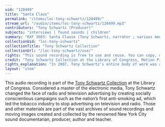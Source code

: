 ```yaml
---
uid: "120499"
title: "Santa Claus"
permalink: "/items/loc-tony-schwartz/120499/"
stream_url: "/audio/items/loc-tony-schwartz/120499.mp3"
contributors: "Tony Schwartz (Producer)"
subjects: "interviews | found sounds | children"
summary: "RXF 3603: Santa Clause (Tony Schwartz, narrator ; various men who play Santa Claus for the public , various parents and children, speakers) (0:00). \"Few adults hear children asking Santa for Christmas gifts. We hear children speaking to Santa who asks if children want dolls or balloons. A little boy lists the many things that he wants. Tony interviews a Santa in the street (the bell ringing type). This Santa likes the kids and is paid well enough. In the summer many of his peers sell ice cream. The Bloomingdale's Santa reveals that he is an actor\"--From collection documentation."
collectionUid: "loc-tony-schwartz"
collectionTitle: "Tony Schwartz Collection"
collectionUrl: "/loc-tony-schwartz/use/"
rights: "This sound recording is free to use and reuse. You can copy, modify, distribute and perform the work, even for commercial purposes, all without asking permission. Attribution is recommended but not required."
credit: "Tony Schwartz Collection at the Library of Congress, Motion Picture, Broadcasting and Recorded Sound Division."
rights_explanation: "In 2007, Tony Schwartz's entire body of work was acquired by the Library of Congress, thus the Library reserves the right to make his recordings available for reuse as long as those recordings do not contain embedded material to which Schwartz did not own the copyright. Therefore, Citizen DJ excludes: (1) recordings that contain music or speeches from identifiable or named performers and composers, (2) radio broadcasts, and (3) commercials."
layout: "item"
---
```


This audio recording is part of the [Tony Schwartz Collection](https://www.loc.gov/rr/record/schwartzcollection.html) at the Library of Congress. Considered a master of the electronic media, Tony Schwartz changed the face of radio and television advertising by creating socially conscientious campaigns such as the nation’s first anti-smoking ad, which led the tobacco industry to stop advertising on television and radio. Those and other materials are part of the vast archives of sound recordings and moving images created and collected by the renowned New York City sound documentarian, producer, author and teacher.